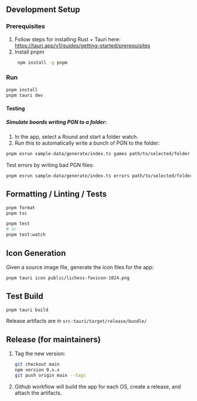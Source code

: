 ## Development Setup

### Prerequisites

1. Follow steps for installing Rust + Tauri here: https://tauri.app/v1/guides/getting-started/prerequisites
2. Install pnpm
   ```bash
    npm install -g pnpm
   ```

### Run

```bash
pnpm install
pnpm tauri dev
```

#### Testing

##### Simulate boards writing PGN to a folder:

1. In the app, select a Round and start a folder watch.
2. Run this to automatically write a bunch of PGN to the folder:

```bash
pnpm esrun sample-data/generate/index.ts games path/to/selected/folder
```

Test errors by writing bad PGN files:

```bash
pnpm esrun sample-data/generate/index.ts errors path/to/selected/folder
```

## Formatting / Linting / Tests

```bash
pnpm format
pnpm tsc

pnpm test
# or
pnpm test:watch
```

## Icon Generation

Given a source image file, generate the icon files for the app:

```bash
pnpm tauri icon public/lichess-favicon-1024.png
```

## Test Build

```bash
pnpm tauri build
```

Release artifacts are in `src-tauri/target/release/bundle/`

## Release (for maintainers)

1. Tag the new version:

   ```bash
   git checkout main
   npm version 0.x.x
   git push origin main --tags
   ```

1. Github workflow will build the app for each OS, create a release, and attach the artifacts.
